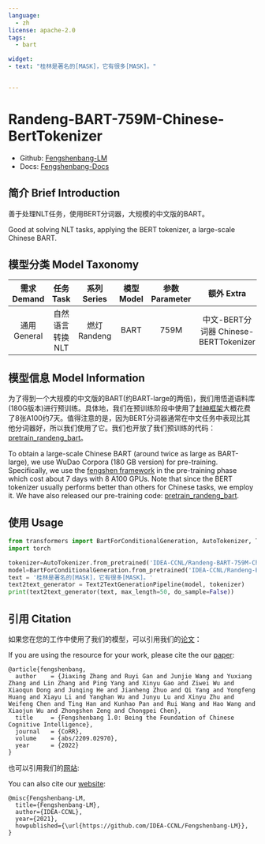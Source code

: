 ```yaml
---
language: 
  - zh
license: apache-2.0
tags:
  - bart

widget:
- text: "桂林是著名的[MASK]，它有很多[MASK]。"


---
```

# Randeng-BART-759M-Chinese-BertTokenizer

- Github: [Fengshenbang-LM](https://github.com/IDEA-CCNL/Fengshenbang-LM)
- Docs: [Fengshenbang-Docs](https://fengshenbang-doc.readthedocs.io/)

## 简介 Brief Introduction

善于处理NLT任务，使用BERT分词器，大规模的中文版的BART。

Good at solving NLT tasks, applying the BERT tokenizer, a large-scale Chinese BART.

## 模型分类 Model Taxonomy

|  需求 Demand  | 任务 Task       | 系列 Series      | 模型 Model    | 参数 Parameter | 额外 Extra |
|  :----:  | :----:  | :----:  | :----:  | :----:  | :----:  |
| 通用 General | 自然语言转换 NLT | 燃灯 Randeng | BART |      759M      |     中文-BERT分词器 Chinese-BERTTokenizer    |

## 模型信息 Model Information

为了得到一个大规模的中文版的BART(约BART-large的两倍)，我们用悟道语料库(180G版本)进行预训练。具体地，我们在预训练阶段中使用了[封神框架](https://github.com/IDEA-CCNL/Fengshenbang-LM/tree/main/fengshen)大概花费了8张A100约7天。值得注意的是，因为BERT分词器通常在中文任务中表现比其他分词器好，所以我们使用了它。我们也开放了我们预训练的代码：[pretrain_randeng_bart](https://github.com/IDEA-CCNL/Fengshenbang-LM/tree/main/fengshen/examples/pretrain_randeng_bart)。

To obtain a large-scale Chinese BART (around twice as large as BART-large), we use WuDao Corpora (180 GB version) for pre-training. Specifically, we use the [fengshen framework](https://github.com/IDEA-CCNL/Fengshenbang-LM/tree/main/fengshen) in the pre-training phase which cost about 7 days with 8 A100 GPUs. Note that since the BERT tokenizer usually performs better than others for Chinese tasks, we employ it. We have also released our pre-training code: [pretrain_randeng_bart](https://github.com/IDEA-CCNL/Fengshenbang-LM/tree/main/fengshen/examples/pretrain_randeng_bart).

## 使用 Usage

```python
from transformers import BartForConditionalGeneration, AutoTokenizer, Text2TextGenerationPipeline
import torch

tokenizer=AutoTokenizer.from_pretrained('IDEA-CCNL/Randeng-BART-759M-Chinese-BertTokenizer', use_fast=false)
model=BartForConditionalGeneration.from_pretrained('IDEA-CCNL/Randeng-BART-759M-Chinese-BertTokenizer')
text = '桂林是著名的[MASK]，它有很多[MASK]。'
text2text_generator = Text2TextGenerationPipeline(model, tokenizer)
print(text2text_generator(text, max_length=50, do_sample=False))
```

## 引用 Citation

如果您在您的工作中使用了我们的模型，可以引用我们的[论文](https://arxiv.org/abs/2209.02970)：

If you are using the resource for your work, please cite the our [paper](https://arxiv.org/abs/2209.02970):

```text
@article{fengshenbang,
  author    = {Jiaxing Zhang and Ruyi Gan and Junjie Wang and Yuxiang Zhang and Lin Zhang and Ping Yang and Xinyu Gao and Ziwei Wu and Xiaoqun Dong and Junqing He and Jianheng Zhuo and Qi Yang and Yongfeng Huang and Xiayu Li and Yanghan Wu and Junyu Lu and Xinyu Zhu and Weifeng Chen and Ting Han and Kunhao Pan and Rui Wang and Hao Wang and Xiaojun Wu and Zhongshen Zeng and Chongpei Chen},
  title     = {Fengshenbang 1.0: Being the Foundation of Chinese Cognitive Intelligence},
  journal   = {CoRR},
  volume    = {abs/2209.02970},
  year      = {2022}
}
```

也可以引用我们的[网站](https://github.com/IDEA-CCNL/Fengshenbang-LM/):

You can also cite our [website](https://github.com/IDEA-CCNL/Fengshenbang-LM/):

```text
@misc{Fengshenbang-LM,
  title={Fengshenbang-LM},
  author={IDEA-CCNL},
  year={2021},
  howpublished={\url{https://github.com/IDEA-CCNL/Fengshenbang-LM}},
}
```
